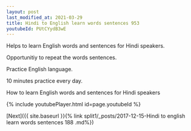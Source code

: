 ```yaml
---
layout: post
last_modified_at: 2021-03-29
title: Hindi to English learn words sentences 953 
youtubeId: PUtCYydB3wE
---
```

 
 
Helps to learn English words and sentences for Hindi speakers.

Opportunitiy to repeat the words sentences. 

Practice English language. 
 
10 minutes practice every day. 
 
How to learn English words and sentences for Hindi speakers 
 
{% include youtubePlayer.html id=page.youtubeId %}
 
 
[Next]({{ site.baseurl }}{% link  split1/_posts/2017-12-15-Hindi to english learn words sentences 188 .md%})
 
